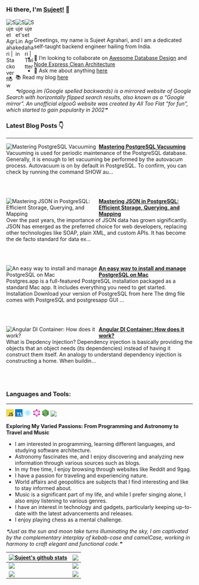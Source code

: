 ### Hi there, I'm [Sujeet!](https://sujeet-agrahari.github.io) 👋

<a href="https://stackoverflow.com/users/9266709/8biticon">
  <img align="left" alt="Sujeet Agrahari | Stackoverflow" width="25px" src="https://raw.githubusercontent.com/sujeet-agrahari/sujeet-agrahari/f0ed6f40199661d7f7c28092048f09ffea51971e/assets/stackoverflow.svg" />
</a>
<a href="https://www.linkedin.com/in/sujeet-agrahari/">
  <img align="left" alt="Sujeet's Linkedin" width="25px" src="https://raw.githubusercontent.com/sujeet-agrahari/sujeet-agrahari/75525ebae050d9008020a955d02912e7edcc3af3/assets/linkedin.svg" />
</a>
<a href="https://twitter.com/SujeetAgrahari_">
  <img align="left" alt="Sujeet Agrahari | Twitter" width="25px" src="https://raw.githubusercontent.com/anuraghazra/anuraghazra/master/assets/twitter.svg" />
</a>

<br />
<br />

Greetings, my name is Sujeet Agrahari, and I am a dedicated self-taught backend engineer hailing from India.

- 👯 I’m looking to collaborate on [Awesome Database Design](https://github.com/sujeet-agrahari/awesome-database-design) and [Node Express Clean Architecture](https://github.com/sujeet-agrahari/node-express-clean-architecture)
- 💬 Ask me about anything [here](https://github.com/sujeet-agrahari/sujeet-agrahari/issues)
- 📚 Read my blog [here](https://sujeet-agrahari.hashnode.dev/)

<!--STARTS_HERE_QUOTE_README-->
<i>❝elgoog.im (Google spelled backwards) is a mirrored website of Google Search with horizontally flipped search results, also known as a “Google mirror”. An unofficial elgooG website was created by All Too Flat “for fun”, which started to gain popularity in 2002❞</i>
<!--ENDS_HERE_QUOTE_README-->

### Latest Blog Posts 👇

---

<!-- HASHNODE_BLOG:START -->
<p align="left">
<a href="https://sujeet-agrahari.hashnode.dev//mastering-postgresql-vacuuming" title="Mastering PostgreSQL Vacuuming"><img src="https://cdn.hashnode.com/res/hashnode/image/stock/unsplash/_gOVBtmpkks/upload/0d9b1ebab2c8ef67c56dd5cefc860bd3.jpeg" alt="Mastering PostgreSQL Vacuuming" width="250px" align="left" /></a>
<a href="https://sujeet-agrahari.hashnode.dev//mastering-postgresql-vacuuming" title="Mastering PostgreSQL Vacuuming"><strong>Mastering PostgreSQL Vacuuming</strong></a>
<br/> Vacuuming is used for periodic maintenance of the PostgreSQL database.
Generally, it is enough to let vacuuming be performed by the autovacum process.
Autovacuum is on by default in PostgreSQL. To confirm, you can check by running the command SHOW au... </p> <br/> <br/>
<p align="left">
<a href="https://sujeet-agrahari.hashnode.dev//mastering-json-in-postgresql-efficient-storage-querying-and-mapping" title="Mastering JSON in PostgreSQL: Efficient Storage, Querying, and Mapping"><img src="https://cdn.hashnode.com/res/hashnode/image/stock/unsplash/98o9htjuih0/upload/5bf6853d8bc0a7ce4c433b8a09dd45aa.jpeg" alt="Mastering JSON in PostgreSQL: Efficient Storage, Querying, and Mapping" width="250px" align="left" /></a>
<a href="https://sujeet-agrahari.hashnode.dev//mastering-json-in-postgresql-efficient-storage-querying-and-mapping" title="Mastering JSON in PostgreSQL: Efficient Storage, Querying, and Mapping"><strong>Mastering JSON in PostgreSQL: Efficient Storage, Querying, and Mapping</strong></a>
<br/> Over the past years, the importance of JSON data has grown significantly. JSON has emerged as the preferred choice for web developers, replacing other technologies like SOAP, plain XML, and custom APIs. It has become the de facto standard for data ex... </p> <br/> <br/>
<p align="left">
<a href="https://sujeet-agrahari.hashnode.dev//an-easy-way-to-install-and-manage-postgresql-on-mac" title="An easy way to install and manage PostgreSQL on Mac"><img src="https://cdn.hashnode.com/res/hashnode/image/stock/unsplash/7FrRrNXPaLE/upload/b908892a4b0e734dc9b42a23dd53de0b.jpeg" alt="An easy way to install and manage PostgreSQL on Mac" width="250px" align="left" /></a>
<a href="https://sujeet-agrahari.hashnode.dev//an-easy-way-to-install-and-manage-postgresql-on-mac" title="An easy way to install and manage PostgreSQL on Mac"><strong>An easy way to install and manage PostgreSQL on Mac</strong></a>
<br/> Postgres.app is a full-featured PostgreSQL installation packaged as a standard Mac app. It includes everything you need to get started.
Installation
Download your version of PostgreSQL from here
The dmg file comes with PostgreSQL and postgresapp GUI ... </p> <br/> <br/>
<p align="left">
<a href="https://sujeet-agrahari.hashnode.dev//angular-di-container-how-does-it-work" title="Angular DI Container: How does it work?"><img src="https://cdn.hashnode.com/res/hashnode/image/stock/unsplash/91AQt9p4Mo8/upload/4ecee1ad59d7848b704c542cf26bc477.jpeg" alt="Angular DI Container: How does it work?" width="250px" align="left" /></a>
<a href="https://sujeet-agrahari.hashnode.dev//angular-di-container-how-does-it-work" title="Angular DI Container: How does it work?"><strong>Angular DI Container: How does it work?</strong></a>
<br/> What is Depdency Injection?
Dependency injection is basically providing the objects that an object needs (its dependencies) instead of having it construct them itself.
An analogy to understand dependency injection is constructing a home. When buildin... </p> <br/> <br/>
<!-- HASHNODE_BLOG:END -->

### Languages and Tools:

---

<code><img height="20" src="https://raw.githubusercontent.com/github/explore/80688e429a7d4ef2fca1e82350fe8e3517d3494d/topics/javascript/javascript.png"></code>
<code><img height="20" src="https://raw.githubusercontent.com/github/explore/80688e429a7d4ef2fca1e82350fe8e3517d3494d/topics/typescript/typescript.png"></code>
<code><img height="20" src="https://raw.githubusercontent.com/github/explore/80688e429a7d4ef2fca1e82350fe8e3517d3494d/topics/react/react.png"></code>
<code><img height="20" src="https://raw.githubusercontent.com/github/explore/5c058a388828bb5fde0bcafd4bc867b5bb3f26f3/topics/graphql/graphql.png"></code>
<code><img height="20" src="https://raw.githubusercontent.com/github/explore/80688e429a7d4ef2fca1e82350fe8e3517d3494d/topics/nodejs/nodejs.png"></code>
<code><img height="20" src="https://user-images.githubusercontent.com/22151975/130183536-1b24a4b5-ac45-43a7-b622-332e7ae9bff6.png"></code>

**Exploring My Varied Passions: From Programming and Astronomy to Travel and Music**

- I am interested in programming, learning different languages, and studying software architecture.
- Astronomy fascinates me, and I enjoy discovering and analyzing new information through various sources such as blogs.
- In my free time, I enjoy browsing through websites like Reddit and 9gag.
- I have a passion for traveling and experiencing nature.
- World affairs and geopolitics are subjects that I find interesting and like to stay informed about.
- Music is a significant part of my life, and while I prefer singing alone, I also enjoy listening to various genres.
- I have an interest in technology and gadgets, particularly keeping up-to-date with the latest advancements and releases.
- I enjoy playing chess as a mental challenge.

<i>❝Just as the sun and moon take turns illuminating the sky, I am captivated by the complementary interplay of kebab-case and camelCase, working in harmony to craft elegant and functional code.❞</i>

| <a href="https://github.com/sujeet-agrahari/github-readme-stats"><img align="center" src="https://github-readme-stats.vercel.app/api?username=sujeet-agrahari&show_icons=true&include_all_commits=true&theme=buefy&hide_border=true" alt="Sujeet's github stats" /></a> | <a href="https://github.com/sujeet-agrahari/github-readme-stats"><img align="center" src="https://github-readme-stats.vercel.app/api/top-langs/?username=sujeet-agrahari&layout=compact&theme=buefy&hide_border=true" /></a> |
| --- | --- |
| <a href="https://github.com/sujeet-agrahari/node-express-clean-architecture"><img align="left" src="https://github-readme-stats.vercel.app/api/pin/?username=sujeet-agrahari&repo=node-express-clean-architecture&title_color=fff&icon_color=79ff97&text_color=9f9f9f&bg_color=151515" /></a> | <a href="https://github.com/sujeet-agrahari/awesome-database-design"><img align="left" src="https://github-readme-stats.vercel.app/api/pin/?username=sujeet-agrahari&repo=awesome-database-design&title_color=fff&icon_color=79ff97&text_color=9f9f9f&bg_color=151515" /></a> |
| <a href="https://github.com/sujeet-agrahari/quick-links"><img align="left" src="https://github-readme-stats.vercel.app/api/pin/?username=sujeet-agrahari&repo=quick-links&title_color=fff&icon_color=79ff97&text_color=9f9f9f&bg_color=151515" /></a> | <a href="https://sujeet-agrahari.github.io"><img align="left" src="https://github-readme-stats.vercel.app/api/pin/?username=sujeet-agrahari&repo=sujeet-agrahari.github.io&title_color=fff&icon_color=79ff97&text_color=9f9f9f&bg_color=151515" /></a> |


